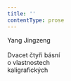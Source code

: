 ```yaml
---
title: ''
contentType: prose
---
```


Yang Jingzeng  
   
Dvacet čtyři básní  
o vlastnostech  
kaligrafických
